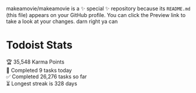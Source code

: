 makeamovie/makeamovie is a ✨ special ✨ repository because its `README.md` (this file) appears on your GitHub profile.
You can click the Preview link to take a look at your changes. darn right ya can

# Todoist Stats

<!-- TODO-IST:START -->
🏆  35,548 Karma Points           
🌸  Completed 9 tasks today           
✅  Completed 26,276 tasks so far           
⏳  Longest streak is 328 days
<!-- TODO-IST:END -->